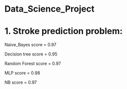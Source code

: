 # Data_Science_Project
# 1. Stroke prediction problem:

  Naive_Bayes score   = 0.97
  
  Decision tree score = 0.95
  
  Random Forest score = 0.97 
  
  MLP score           = 0.98
  
  NB score            = 0.97

